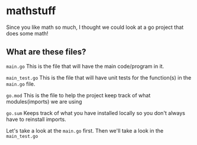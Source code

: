 # mathstuff

Since you like math so much, I thought we could look at a go project that does some math!

## What are these files?

`main.go` 
This is the file that will have the main code/program in it. 

`main_test.go`
This is the file that will have unit tests for the function(s) in the `main.go` file.

`go.mod`
This is the file to help the project keep track of what modules(imports) we are using

`go.sum`
Keeps track of what you have installed locally so you don't always have to reinstall imports.

Let's take a look at the `main.go` first. Then we'll take a look in the `main_test.go`
